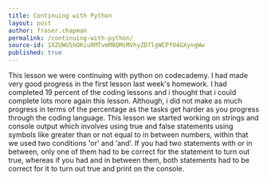 ```yaml
---
title: Continuing with Python
layout: post
author: fraser.chapman
permalink: /continuing-with-python/
source-id: 1XZUWU5hOKiuRMTvmM8QMsMVhyZD7lgWCPfO4GXyngWw
published: true
---
```



This lesson we were continuing with python on codecademy. I had made very good progress in the first lesson last week's homework. I had completed 19 percent of the coding lessons and i thought that i could complete lots more again this lesson. Although, i did not make as much progress in terms of the percentage as the tasks get harder as you progress through the coding language. This lesson we started working on strings and console output which involves using true and false statements using symbols like greater than or not equal to in between numbers, within that we used two conditions 'or' and ‘and’. If you had two statements with or in between, only one of them had to be correct for the statement to turn out true, whereas if you had and in between them, both statements had to be correct for it to turn out true and print on the console.

